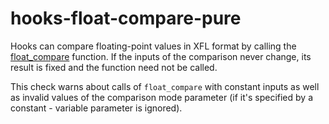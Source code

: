 # hooks-float-compare-pure

Hooks can compare floating-point values in XFL format by calling the [float_compare](https://xrpl-hooks.readme.io/reference/float_compare) function. If the inputs of the comparison never change, its result is fixed and the function need not be called.

This check warns about calls of `float_compare` with constant inputs as well as invalid values of the comparison mode parameter (if it's specified by a constant - variable parameter is ignored).
